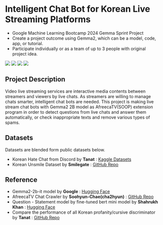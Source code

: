 # Intelligent Chat Bot for Korean Live Streaming Platforms
- Google Machine Learning Bootcamp 2024 Gemma Sprint Project
- Create a project outcome using Gemma2, which can be a model, code, app, or tutorial.
- Participate individually or as a team of up to 3 people with original project idea.

<img src="https://img.shields.io/badge/Python-3776AB?style=for-the-badge&logo=Python&logoColor=white"> <img src="https://img.shields.io/badge/Jupyter-F37626?style=for-the-badge&logo=Jupyter&logoColor=white"> <img src="https://img.shields.io/badge/PyTorch-EE4C2C?style=for-the-badge&logo=PyTorch&logoColor=white"> <img src="https://img.shields.io/badge/Gemma-8E75B2?style=for-the-badge&logo=GoogleGemini&logoColor=white">

## Project Description
Video live streaming services are interactive media contents between streamers and viewers by live chats. As streamers are willing to manage chats smarter, intelligent chat bots are needed. This project is making live stream chat bots with Gemma2 2B model as AfreecaTV(SOOP) extension program in order to detect questions from live chats and answer them automatically, or check inappropriate texts and remove various types of spams.

## Datasets
Datasets are blended form public datasets below.
- Korean Hate Chat from Discord by **Tanat** : [Kaggle Datasets](https://www.kaggle.com/datasets/tanat05/korean-hate-chat-data)
- Korean Unsmile Dataset by **Smilegate** : [GitHub Repo](https://github.com/smilegate-ai/korean_unsmile_dataset?tab=readme-ov-file)

## Reference
- Gemma2-2b-it model by **Google** : [Hugging Face](https://huggingface.co/google/gemma-2-2b-it)
- AfreecaTV Chat Crawler by **Soohyun-Chae(cha2hyun)** : [GitHub Repo](https://github.com/cha2hyun/afreecatv-chat-crawler)
- Question - Statement model by fine-tuned bert mini model by **Shahrukh Khan** :
[Hugging Face](https://huggingface.co/shahrukhx01/bert-mini-finetune-question-detection)
- Compare the performance of all Korean profanity/cursive discriminator by **Tanat** : [GitHub Repo](https://github.com/Tanat05/verification)
